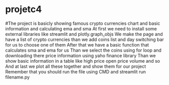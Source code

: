 # projetc4
#The project is basicly showing famous crypto currencies chart and basic information and calculating ema and sma
At first we need to install some external libraries like streamlit and plotly.graph_objs
We make the page and have a list of crypto currencies than we add coins list and day switching bar for us to choose one of them
After that we have a basic function that calculates sma and ema for us
Than we select the coins using for loop and downloading there price information using yaho finance library
Than we show basic information in a table like high price open price volume and so
And at last we plot all these together and show them for our project
Remember that you should run the file using CMD and streamlit run filename.py
